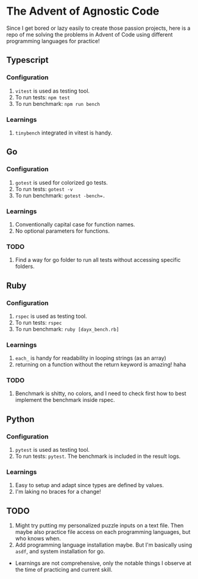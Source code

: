 # The Advent of Agnostic Code
Since I get bored or lazy easily to create those passion projects, here is a repo of me solving the problems in Advent of Code using different programming languages for practice!

## Typescript
### Configuration
1. `vitest` is used as testing tool.
2. To run tests: `npm test`
3. To run benchmark: `npm run bench`

### Learnings
1. `tinybench` integrated in vitest is handy.

## Go
### Configuration
1. `gotest` is used for colorized go tests.
2. To run tests: `gotest -v`
3. To run benchmark: `gotest -bench=.`
### Learnings
1. Conventionally capital case for function names.
2. No optional parameters for functions.
### TODO
1. Find a way for go folder to run all tests without accessing specific folders.

## Ruby
### Configuration
1. `rspec` is used as testing tool.
2. To run tests: `rspec`
3. To run benchmark: `ruby [dayx_bench.rb]`
### Learnings
1. `each_` is handy for readability in looping strings (as an array)
2. returning on a function without the return keyword is amazing! haha
### TODO
1. Benchmark is shitty, no colors, and I need to check first how to best implement the benchmark inside rspec.

## Python
### Configuration
1. `pytest` is used as testing tool.
2. To run tests: `pytest`. The benchmark is included in the result logs.
### Learnings
1. Easy to setup and adapt since types are defined by values.
2. I'm laking no braces for a change!

## TODO
1. Might try putting my personalized puzzle inputs on a text file. Then maybe also practice file access on each programming languages, but who knows when.
2. Add programming language installation maybe. But I'm basically using `asdf`, and system installation for go.

* Learnings are not comprehensive, only the notable things I observe at the time of practicing and current skill.